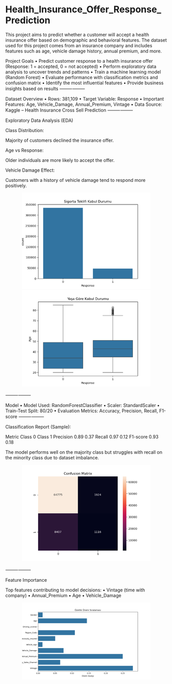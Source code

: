 # Health_Insurance_Offer_Response_Prediction

This project aims to predict whether a customer will accept a health insurance offer based on demographic and behavioral features. The dataset used for this project comes from an insurance company and includes features such as age, vehicle damage history, annual premium, and more.

Project Goals
	•	Predict customer response to a health insurance offer (Response: 1 = accepted, 0 = not accepted)
	•	Perform exploratory data analysis to uncover trends and patterns
	•	Train a machine learning model (Random Forest)
	•	Evaluate performance with classification metrics and confusion matrix
	•	Identify the most influential features
	•	Provide business insights based on results
⸻⸻

 Dataset Overview
	•	Rows: 381,109
	•	Target Variable: Response
	•	Important Features: Age, Vehicle_Damage, Annual_Premium, Vintage
	•	Data Source: Kaggle – Health Insurance Cross Sell Prediction
⸻⸻

Exploratory Data Analysis (EDA)

Class Distribution:

Majority of customers declined the insurance offer.

Age vs Response:

Older individuals are more likely to accept the offer.

Vehicle Damage Effect:

Customers with a history of vehicle damage tend to respond more positively.

<p align="center">
  <img src="Health Insurance/visuals/class_distribution.png" width="400"/>  
  <img src="Health Insurance/visuals/ageresponse_boxplot.png" width="400"/>
</p>
⸻⸻

Model
	•	Model Used: RandomForestClassifier
	•	Scaler: StandardScaler
	•	Train-Test Split: 80/20
	•	Evaluation Metrics: Accuracy, Precision, Recall, F1-score
⸻⸻

Classification Report (Sample):

Metric	Class 0	Class 1
Precision	0.89	0.37
Recall	0.97	0.12
F1-score	0.93	0.18

The model performs well on the majority class but struggles with recall on the minority class due to dataset imbalance.

<p align="center">
  <img src="Health Insurance/visuals/confusion_matrix.png" width="400"/>
</p>
⸻⸻

Feature Importance

Top features contributing to model decisions:
	•	Vintage (time with company)
	•	Annual_Premium
	•	Age
	•	Vehicle_Damage

<p align="center">
  <img src="Health Insurance/visuals/feature_importance.png" width="400"/>
</p>
